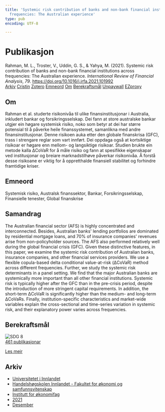 ```yaml
---
title: 'Systemic risk contribution of banks and non-bank financial institutions across
  frequencies: The Australian experience'
type: pub
encoding: UTF-8

---
```

<h1>Publikasjon</h1>
<article id="csl-bib-container-8IHANAEL" class="csl-bib-container">
  <div class="csl-bib-body"> <div class="csl-entry">Rahman, M. L., Troster, V., Uddin, G. S., &#38; Yahya, M. (2021). Systemic risk contribution of banks and non-bank financial institutions across frequencies: The Australian experience. <i>International Review of Financial Analysis</i>, <i>79</i>. <a href="https://doi.org/10.1016/j.irfa.2021.101992">https://doi.org/10.1016/j.irfa.2021.101992</a></div> </div>
  <div class="csl-bib-buttons">
    <a href="#taxonomy-article-8IHANAEL" alt="archive" class="csl-bib-button">Arkiv</a>
    <a href="https://app.cristin.no/results/show.jsf?id=1970805" alt="Cristin" class="csl-bib-button">Cristin</a>
    <a href="http://zotero.org/groups/5881554/items/8IHANAEL" alt="Zotero" class="csl-bib-button">Zotero</a>
    <a href="#keywords-article-8IHANAEL" alt="keywords" class="csl-bib-button">Emneord</a>
    <a href="#about-article-8IHANAEL" alt="about_pub" class="csl-bib-button">Om</a>
    <a href="#sdg-article-8IHANAEL" alt="sdg" class="csl-bib-button">Berekraftsmål</a>
    <a href="https://doi.org/10.1016/j.irfa.2021.101992" alt="Unpaywall" class="csl-bib-button">Unpaywall</a>
    <a href="https://doi.org/10.1016/j.irfa.2021.101992" alt="EZproxy" class="csl-bib-button">EZproxy</a>
  </div>
  <div id="csl-bib-meta-container-8IHANAEL"></div>
</article>
<div id="csl-bib-meta-8IHANAEL" class="csl-bib-meta">
  <article id="about-article-8IHANAEL" class="about_pub-article">
    <h1>Om</h1>
    Rahman et al. studerte risikonivåa til ulike finansinstitusjonar i Australia, inkludert bankar og forsikringsselskap. Dei fann at store australske bankar utgjer ein høgare systemisk risiko, noko som betyr at dei har større potensial til å påverke heile finanssystemet, samanlikna med andre finansinstitusjonar. Denne risikoen auka etter den globale finanskrisa (GFC), trass i strengare reglar som vart innført. Dei oppdaga også at kortsiktige risikoar er høgare enn mellom- og langsiktige risikoar. Studien brukte ein metode kalla ΔCoVaR for å måle risiko og fann at spesifikke eigenskapar ved institusjonar og breiare marknadstilhøve påverkar risikonivåa. Å forstå desse risikoane er viktig for å oppretthalde finansiell stabilitet og forhindre framtidige kriser.
  </article>
  <article id="keywords-article-8IHANAEL" class="keywords-article">
    <h1>Emneord</h1>
    Systemisk risiko, Australsk finanssektor, Bankar, Forsikringsselskap, Finansielle tenester, Global finanskrise
  </article>
  <article id="abstract-article-8IHANAEL" class="abstract-article">
    <h1>Samandrag</h1>
    The Australian financial sector (AFS) is highly concentrated and interconnected. Besides, Australian banks' lending portfolios are dominated by residential mortgage loans, and 70% of insurance companies' revenues arise from non-policyholder sources. The AFS also performed relatively well during the global financial crisis (GFC). Given these distinctive features, in this paper, we examine the systemic risk contribution of Australian banks, insurance companies, and other financial services providers. We use a  flexible copula-based delta conditional value-at-risk (ΔCoVaR) method across different frequencies. Further, we study the systemic risk determinants in a panel setting. We find that the major Australian banks are systemically more important than all other financial institutions. Systemic risk is typically higher after the GFC than in the pre-crisis period, despite the introduction of more stringent capital requirements. In addition, the short-term ΔCoVaR is significantly higher than the medium- and long-term ΔCoVaRs. Finally, institution-specific characteristics and market-wide variables explain the cross-sectional and time-series variation in systemic risk, and their explanatory power varies across frequencies.
  </article>
  <article id="sdg-article-8IHANAEL" class="sdg-article">
    <h1>Berekraftsmål</h1>
    <div class="sdg-container"><div id="sdg8" class="sdg">
        <img src="{{< params subfolder >}}images/sdg/sdg08_nn.png" class="image" alt="SDG 8">
        <div class="sdg-overlay">
          <a href="{{< params subfolder >}}nn/archive/?sdg=8#archive" class="sdg-publication-count"><span>461</span> publikasjonar</a>
          <p><a href="https://fn.no/om-fn/fns-baerekraftsmaal/anstendig-arbeid-og-oekonomisk-vekst?lang=nno-NO" class="sdg-read-more">Les meir</a></p>
        </div>
      </div></div>
  </article>
  <article id="taxonomy-article-8IHANAEL" class="taxonomy-article">
    <h1>Arkiv</h1>
    <ul>
      <li><a href="{{< params subfolder >}}nn/archive/?key=3DCRN523">Universitetet i Innlandet</a></li>
      <li><a href="{{< params subfolder >}}nn/archive/?key=DU8Q9LN9">Handelshøgskolen Innlandet - Fakultet for økonomi og samfunnsvitenskap</a></li>
      <li><a href="{{< params subfolder >}}nn/archive/?key=3IQA89I8">Institutt for økonomifag</a></li>
      <li><a href="{{< params subfolder >}}nn/archive/?key=39DV3H9E">2021</a></li>
      <li><a href="{{< params subfolder >}}nn/archive/?key=ZCILB8E7">Desember</a></li>
    </ul>
  </article>
</div>
